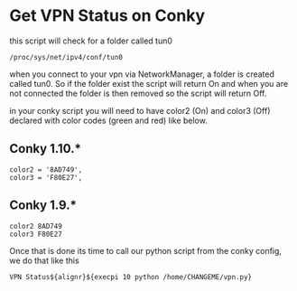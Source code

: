 # Get VPN Status on Conky

this script will check for a folder called tun0

    /proc/sys/net/ipv4/conf/tun0
 
when you connect to your vpn via NetworkManager, a folder is created called tun0. So if the folder exist the script will return On and when you are not connected the folder is then removed so the script will return Off.

in your conky script you will need to have color2 (On) and color3 (Off) declared with color codes (green and red) like below.

## Conky 1.10.*

    color2 = '8AD749',
    color3 = 'F80E27',
    
## Conky 1.9.*

    color2 8AD749
    color3 F80E27

Once that is done its time to call our python script from the conky config, we do that like this

    VPN Status${alignr}${execpi 10 python /home/CHANGEME/vpn.py}
    

